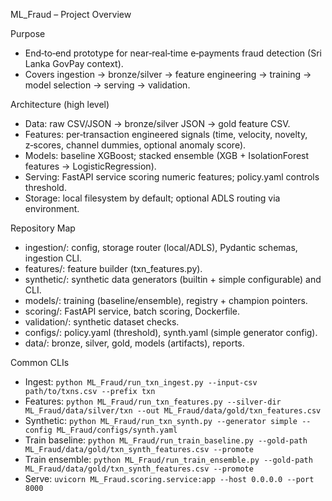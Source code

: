ML_Fraud – Project Overview

Purpose
- End‑to‑end prototype for near‑real‑time e‑payments fraud detection (Sri Lanka GovPay context).
- Covers ingestion → bronze/silver → feature engineering → training → model selection → serving → validation.

Architecture (high level)
- Data: raw CSV/JSON → bronze/silver JSON → gold feature CSV.
- Features: per‑transaction engineered signals (time, velocity, novelty, z‑scores, channel dummies, optional anomaly score).
- Models: baseline XGBoost; stacked ensemble (XGB + IsolationForest features → LogisticRegression).
- Serving: FastAPI service scoring numeric features; policy.yaml controls threshold.
- Storage: local filesystem by default; optional ADLS routing via environment.

Repository Map
- ingestion/: config, storage router (local/ADLS), Pydantic schemas, ingestion CLI.
- features/: feature builder (txn_features.py).
- synthetic/: synthetic data generators (builtin + simple configurable) and CLI.
- models/: training (baseline/ensemble), registry + champion pointers.
- scoring/: FastAPI service, batch scoring, Dockerfile.
- validation/: synthetic dataset checks.
- configs/: policy.yaml (threshold), synth.yaml (simple generator config).
- data/: bronze, silver, gold, models (artifacts), reports.

Common CLIs
- Ingest: `python ML_Fraud/run_txn_ingest.py --input-csv path/to/txns.csv --prefix txn`
- Features: `python ML_Fraud/run_txn_features.py --silver-dir ML_Fraud/data/silver/txn --out ML_Fraud/data/gold/txn_features.csv`
- Synthetic: `python ML_Fraud/run_txn_synth.py --generator simple --config ML_Fraud/configs/synth.yaml`
- Train baseline: `python ML_Fraud/run_train_baseline.py --gold-path ML_Fraud/data/gold/txn_synth_features.csv --promote`
- Train ensemble: `python ML_Fraud/run_train_ensemble.py --gold-path ML_Fraud/data/gold/txn_synth_features.csv --promote`
- Serve: `uvicorn ML_Fraud.scoring.service:app --host 0.0.0.0 --port 8000`

